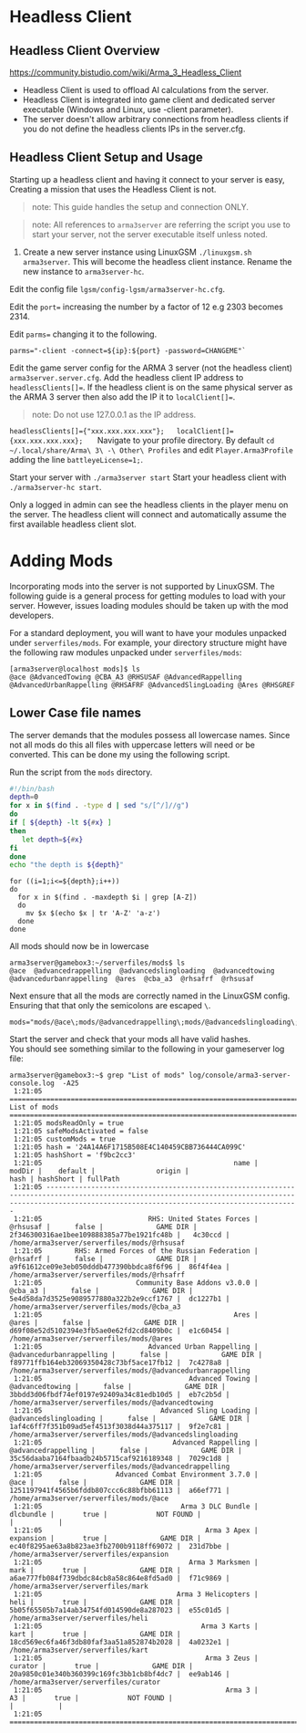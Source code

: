 # Headless Client
## Headless Client Overview
https://community.bistudio.com/wiki/Arma_3_Headless_Client

* Headless Client is used to offload AI calculations from the server.
* Headless Client is integrated into game client and dedicated server executable (Windows and Linux, use -client parameter).
* The server doesn't allow arbitrary connections from headless clients if you do not define the headless clients IPs in the server.cfg.

## Headless Client Setup and Usage

Starting up a headless client and having it connect to your server is easy, Creating a mission that uses the Headless Client is not. 

> note: This guide handles the setup and connection ONLY. 

>note: All references to `arma3server` are referring the script you use to start your server, not the server executable itself unless noted.
  
1. Create a new server instance using LinuxGSM `./linuxgsm.sh arma3server`. This will become the headless client instance. Rename the new instance to `arma3server-hc`.

Edit the config file `lgsm/config-lgsm/arma3server-hc.cfg`.

Edit the `port=` increasing the number by a factor of 12 e.g 2303 becomes 2314.

Edit `parms=` changing it to the following. 
```
parms="-client -connect=${ip}:${port} -password=CHANGEME"`
```

Edit the game server config for the ARMA 3 server (not the headless client) `arma3server.server.cfg`.
Add the headless client IP address to `headlessClients[]=`. If the headless client is on the same physical server as the ARMA 3 server then also add the IP it to `localClient[]=`.

> note: Do not use 127.0.0.1 as the IP address.

`headlessClients[]={"xxx.xxx.xxx.xxx"};  
localClient[]={xxx.xxx.xxx.xxx};  
`
Navigate to your profile directory. By default `cd ~/.local/share/Arma\ 3\ -\ Other\ Profiles` and edit `Player.Arma3Profile` adding the line `battleyeLicense=1;`.  
  
Start your server with `./arma3server start` Start your headless client with `./arma3server-hc start`.  
  
Only a logged in admin can see the headless clients in the player menu on the server. The headless client will connect and automatically assume the first available headless client slot.

# Adding Mods
Incorporating mods into the server is not supported by LinuxGSM. The following guide is a general process for getting modules to load with your server.  However, issues loading modules should be taken up with the mod developers.

For a standard deployment, you will want to have your modules unpacked under `serverfiles/mods`.  For example, your directory structure might have the following raw modules unpacked under `serverfiles/mods`:
```
[arma3server@localhost mods]$ ls 
@ace @AdvancedTowing @CBA_A3 @RHSUSAF @AdvancedRappelling @AdvancedUrbanRappelling @RHSAFRF @AdvancedSlingLoading @Ares @RHSGREF
```
## Lower Case file names
The server demands that the modules possess all lowercase names. Since not all mods do this all files with uppercase letters will need or be converted. This can be done my using the following script.

Run the script from the `mods` directory.

```bash
#!/bin/bash
depth=0
for x in $(find . -type d | sed "s/[^/]//g")
do
if [ ${depth} -lt ${#x} ]
then 
   let depth=${#x}
fi
done
echo "the depth is ${depth}"
```


```
for ((i=1;i<=${depth};i++))
do
  for x in $(find . -maxdepth $i | grep [A-Z])
  do 
    mv $x $(echo $x | tr 'A-Z' 'a-z')
  done
done
```

All mods should now be in lowercase
```
arma3server@gamebox3:~/serverfiles/mods$ ls
@ace  @advancedrappelling  @advancedslingloading  @advancedtowing  @advancedurbanrappelling  @ares  @cba_a3  @rhsafrf  @rhsusaf
```

Next ensure that all the mods are correctly named in the LinuxGSM config. Ensuring that that only the semicolons are escaped `\`.
```
mods="mods/@ace\;mods/@advancedrappelling\;mods/@advancedslingloading\;mods/@advancedtowing\;mods/@advancedurbanrappelling\;mods/@ares\;mods/@cba_a3\;mods/@rhsafrf\;mods/@rhsusaf"
```

Start the server and check that your mods all have valid hashes.  
You should see something similar to the following in your gameserver log file:
```
arma3server@gamebox3:~$ grep "List of mods" log/console/arma3-server-console.log  -A25
 1:21:05 ============================================================================================= List of mods ===============================================================================================
 1:21:05 modsReadOnly = true
 1:21:05 safeModsActivated = false
 1:21:05 customMods = true
 1:21:05 hash = '24A14A6F1715B508E4C140459CBB736444CA099C'
 1:21:05 hashShort = 'f9bc2cc3'
 1:21:05                                               name |               modDir |    default |               origin |                                     hash | hashShort | fullPath
 1:21:05 ----------------------------------------------------------------------------------------------------------------------------------------------------------------------------------------------------------
 1:21:05                          RHS: United States Forces |             @rhsusaf |      false |             GAME DIR | 2f346300316ae1bee109888385a77be1921fc48b |   4c30ccd | /home/arma3server/serverfiles/mods/@rhsusaf
 1:21:05        RHS: Armed Forces of the Russian Federation |             @rhsafrf |      false |             GAME DIR | a9f61612ce09e3eb050dddb477390bbdca8f6f96 |  86f4f4ea | /home/arma3server/serverfiles/mods/@rhsafrf
 1:21:05                       Community Base Addons v3.0.0 |              @cba_a3 |      false |             GAME DIR | 5e4d58da7d3525e9089577880a322b2e9ccf1767 |  dc1227b1 | /home/arma3server/serverfiles/mods/@cba_a3
 1:21:05                                               Ares |                @ares |      false |             GAME DIR | d69f08e52d5102394e3fb5ae0e62fd2cd8409b0c |  e1c60454 | /home/arma3server/serverfiles/mods/@ares
 1:21:05                          Advanced Urban Rappelling | @advancedurbanrappelling |      false |             GAME DIR | f89771ffb164eb32069350428c73bf5ace17fb12 |  7c4278a8 | /home/arma3server/serverfiles/mods/@advancedurbanrappelling
 1:21:05                                    Advanced Towing |      @advancedtowing |      false |             GAME DIR | 3bbdd3d06fbdf74ef0197e92409a34c81edb10d5 |  eb7c2b5d | /home/arma3server/serverfiles/mods/@advancedtowing
 1:21:05                             Advanced Sling Loading | @advancedslingloading |      false |             GAME DIR | 1af4c6ff7f351b09ad5ef4513f3038d44a375117 |  9f2e7c81 | /home/arma3server/serverfiles/mods/@advancedslingloading
 1:21:05                                Advanced Rappelling |  @advancedrappelling |      false |             GAME DIR | 35c56daaba7164fbaadb24b5715caf9216189348 |  7029c1d8 | /home/arma3server/serverfiles/mods/@advancedrappelling
 1:21:05                  Advanced Combat Environment 3.7.0 |                 @ace |      false |             GAME DIR | 1251197941f4565b6fddb807ccc6c88bfbb61113 |  a66ef771 | /home/arma3server/serverfiles/mods/@ace
 1:21:05                                  Arma 3 DLC Bundle |            dlcbundle |       true |            NOT FOUND |                                          |           | 
 1:21:05                                        Arma 3 Apex |            expansion |       true |             GAME DIR | ec40f8295ae63a8b823ae3fb2700b9118ff69072 |  231d7bbe | /home/arma3server/serverfiles/expansion
 1:21:05                                    Arma 3 Marksmen |                 mark |       true |             GAME DIR | a6ae777fb084f739dbdc84cb8a58c864e8fd5ad0 |  f71c9869 | /home/arma3server/serverfiles/mark
 1:21:05                                 Arma 3 Helicopters |                 heli |       true |             GAME DIR | 5b05f65505b7a14ab34754fd014590de8a287023 |  e55c01d5 | /home/arma3server/serverfiles/heli
 1:21:05                                       Arma 3 Karts |                 kart |       true |             GAME DIR | 18cd569ec6fa46f3db80faf3aa51a852874b2028 |  4a0232e1 | /home/arma3server/serverfiles/kart
 1:21:05                                        Arma 3 Zeus |              curator |       true |             GAME DIR | 20a9850c01e340b360399c169fc3bb1cb8bf4dc7 |  ee9ab146 | /home/arma3server/serverfiles/curator
 1:21:05                                             Arma 3 |                   A3 |       true |            NOT FOUND |                                          |           | 
 1:21:05 ==========================================================================================================================================================================================================
```